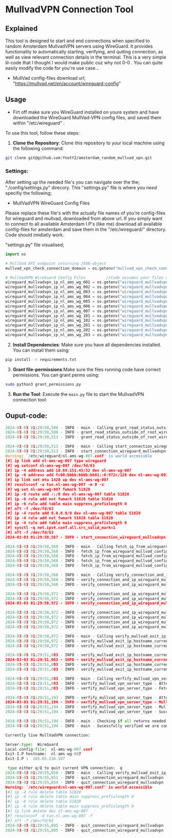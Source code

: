 # MullvadVPN Connection Tool

## Explained

This tool is designed to start and end connections when specified to random Amsterdam MullvadVPN servers using WireGuard. It provides functionality to automatically starting, verifying, and quiting connection, as well as view relevant connection details in the terminal. This is a very simple lil-code that I thought I would make public cuz why not 0-0 . You can quite easily modify the code for you're use case... 

- MullVad config-files download url; "https://mullvad.net/en/account/wireguard-config"

## Usage

+ Firt off make sure you WireGuard installed on youre system and have downloaded the WireGuard MullVad-VPN config files, and saved them within "/etc/wireguard" .

To use this tool, follow these steps:

1. **Clone the Repository**: Clone this repository to your local machine using the following command:

```bash
git clone git@github.com:YnotY2/amsterdam_random_mullvad_vpn.git
```


### Settings: 

After setting up the needed file's you can navigate over the the; "./config/settings.py" direcory. This "settings.py" file is where you *need* specifiy the following; 

- MullVadVPN WireGuard Config Files

Please replace these file's with the actually file names of you're config-files for wireguard and mullvad, downloaded from above url. If you simply want to connect to all available Amsterdam I.P's (like me) download all available config-files for amsterdam and save them in the "/etc/wireguard/" directory. Code should imidiatly work. 

"settings.py" file visualised; 
```python
import os

# MullVad API endpoint returning JSON-object
mullvad_vpn_check_connection_domain = os.getenv("mullvad_vpn_check_connection_domain", "https://am.i.mullvad.net/json")

# MullVadVPN WireGuard Config Files         //Code assumes your files are stored within dir '/etc/wireguard/'
wireguard_mullvadvpn_ip_nl_ams_wg_001 = os.getenv("wireguard_mullvadvpn_ip_nl-ams-wg-001", "nl-ams-wg-001.conf")
wireguard_mullvadvpn_ip_nl_ams_wg_002 = os.getenv("wireguard_mullvadvpn_ip_nl-ams-wg-002", "nl-ams-wg-002.conf")
wireguard_mullvadvpn_ip_nl_ams_wg_003 = os.getenv("wireguard_mullvadvpn_ip_nl-ams-wg-003", "nl-ams-wg-003.conf")
wireguard_mullvadvpn_ip_nl_ams_wg_004 = os.getenv("wireguard_mullvadvpn_ip_nl-ams-wg-004", "nl-ams-wg-004.conf")
wireguard_mullvadvpn_ip_nl_ams_wg_005 = os.getenv("wireguard_mullvadvpn_ip_nl-ams-wg-005", "nl-ams-wg-005.conf")
wireguard_mullvadvpn_ip_nl_ams_wg_006 = os.getenv("wireguard_mullvadvpn_ip_nl-ams-wg-006", "nl-ams-wg-006.conf")
wireguard_mullvadvpn_ip_nl_ams_wg_007 = os.getenv("wireguard_mullvadvpn_ip_nl-ams-wg-007", "nl-ams-wg-007.conf")
wireguard_mullvadvpn_ip_nl_ams_wg_101 = os.getenv("wireguard_mullvadvpn_ip_nl-ams-wg-101", "nl-ams-wg-101.conf")
wireguard_mullvadvpn_ip_nl_ams_wg_102 = os.getenv("wireguard_mullvadvpn_ip_nl-ams-wg-102", "nl-ams-wg-102.conf")
wireguard_mullvadvpn_ip_nl_ams_wg_201 = os.getenv("wireguard_mullvadvpn_ip_nl-ams-wg-201", "nl-ams-wg-201.conf")
wireguard_mullvadvpn_ip_nl_ams_wg_202 = os.getenv("wireguard_mullvadvpn_ip_nl-ams-wg-202", "nl-ams-wg-202.conf")
wireguard_mullvadvpn_ip_nl_ams_wg_203 = os.getenv("wireguard_mullvadvpn_ip_nl-ams-wg-203", "nl-ams-wg-203.conf")
```



2. **Install Dependencies**: Make sure you have all dependencies installed. You can install them using:

```bash
pip install -r requirements.txt
```

3. **Grant file-permissions**:Make sure the files running code have correct permissions. You can grant perms using:

```bash
sudo python3 grant_permissions.py
```

3. **Run the Tool**: Execute the `main.py` file to start the MullvadVPN connection tool:

## Ouput-code:

```python
2024-03-03 01:29:50,500 - INFO - main - Calling grant_read_status_outside_of_root_wireguard_config_files.py service -function
2024-03-03 01:29:50,500 - INFO - grant_read_status_outside_of_root_wireguard_config_files - Executing grant_read_status_outside_of_root_wireguard_config_files.sh script
2024-03-03 01:29:50,513 - INFO - grant_read_status_outside_of_root_wireguard_config_files - Read permissions granted successfully to /etc/wireguard directory.

2024-03-03 01:29:50,513 - INFO - main - Calling start_connection_wireguard_mullvadvpn.py service -function
2024-03-03 01:29:50,513 - INFO - start_connection_wireguard_mullvadvpn - Attempting to connect to a random MullVadVPN exit-I.P
Warning: `/etc/wireguard/nl-ams-wg-007.conf' is world accessible
[#] ip link add nl-ams-wg-007 type wireguard
[#] wg setconf nl-ams-wg-007 /dev/fd/63
[#] ip -4 address add 10.69.151.45/32 dev nl-ams-wg-007
[#] ip -6 address add fc00:bbbb:bbbb:bb01::6:972c/128 dev nl-ams-wg-007
[#] ip link set mtu 1420 up dev nl-ams-wg-007
[#] resolvconf -a tun.nl-ams-wg-007 -m 0 -x
[#] wg set nl-ams-wg-007 fwmark 51820
[#] ip -6 route add ::/0 dev nl-ams-wg-007 table 51820
[#] ip -6 rule add not fwmark 51820 table 51820
[#] ip -6 rule add table main suppress_prefixlength 0
[#] nft -f /dev/fd/63
[#] ip -4 route add 0.0.0.0/0 dev nl-ams-wg-007 table 51820
[#] ip -4 rule add not fwmark 51820 table 51820
[#] ip -4 rule add table main suppress_prefixlength 0
[#] sysctl -q net.ipv4.conf.all.src_valid_mark=1
[#] nft -f /dev/fd/63
2024-03-03 01:29:50,567 - INFO - start_connection_wireguard_mullvadvpn - Successfully connected to MullvadVPN config-file: nl-ams-wg-007.conf

2024-03-03 01:29:50,568 - INFO - main - Calling fetch_ip_from_wireguard_mullvad_config_file.py service -function
2024-03-03 01:29:50,568 - INFO - fetch_ip_from_wireguard_mullvad_config_file - Attempting to fetch MullVadVPN exit I.P found in wireguard config file
2024-03-03 01:29:50,568 - INFO - fetch_ip_from_wireguard_mullvad_config_file - Successfully found the I.P within the: 'nl-ams-wg-007.conf'
2024-03-03 01:29:50,568 - INFO - fetch_ip_from_wireguard_mullvad_config_file - I.P:  185.65.134
2024-03-03 01:29:50,568 - INFO - fetch_ip_from_wireguard_mullvad_config_file - !Important! : The I.P here is only the first 3 sets of numbers from the actual IP. We only fetch these as they are always the same when checking on an external website for I.P address. So we can always confirm correct IP matching the first 3 sets of numbers.

2024-03-03 01:29:50,568 - INFO - main - Calling verify_connection_and_ip_wireguard_mullvadvpn.py service -function
2024-03-03 01:29:50,568 - INFO - verify_connection_and_ip_wireguard_mullvadvpn - Attempting to verify connection to correct MullVadVPN exit-I.P
2024-03-03 01:29:50,568 - INFO - verify_connection_and_ip_wireguard_mullvadvpn - Fetching JSON-object from mullvad-API domain:  'https://am.i.mullvad.net/json' 

2024-03-03 01:29:50,972 - INFO - verify_connection_and_ip_wireguard_mullvadvpn - MullvadVPN exit IP fetched from website: 185.65.134.197
2024-03-03 01:29:50,972 - INFO - verify_connection_and_ip_wireguard_mullvadvpn - Attempting to shorten to IP-address to only first 3-set's of identifiable numbers.
2024-03-03 01:29:50,972 - INFO - verify_connection_and_ip_wireguard_mullvadvpn - Successfully shortend the I.P .

2024-03-03 01:29:50,972 - INFO - verify_connection_and_ip_wireguard_mullvadvpn - Attempting to cross reference IP addresses:
2024-03-03 01:29:50,972 - INFO - verify_connection_and_ip_wireguard_mullvadvpn - IP address returned from config-file 'nl-ams-wg-007.conf':       185.65.134 
2024-03-03 01:29:50,972 - INFO - verify_connection_and_ip_wireguard_mullvadvpn - IP address reflected from website:       185.65.134 
2024-03-03 01:29:50,972 - INFO - verify_connection_and_ip_wireguard_mullvadvpn - Successfully verified random available IP returned by "start_connection_wireguard_mullvadvpn.py" is currently being utilized. 

2024-03-03 01:29:50,972 - INFO - main - Calling verify_mullvad_exit_ip_hostname_currently_utilised.py service -function
2024-03-03 01:29:50,972 - INFO - verify_mullvad_exit_ip_hostname_currently_utilised - Attempting to fetch MullVadVPN exit-I.P hostname currently being utilised by VPN-I.P
2024-03-03 01:29:50,972 - INFO - verify_mullvad_exit_ip_hostname_currently_utilised - Fetching JSON-object from mullvad-API domain:  'https://am.i.mullvad.net/json' 

2024-03-03 01:29:51,083 - INFO - verify_mullvad_exit_ip_hostname_currently_utilised - Attempting to cross reference MullvadVPN exit-ip-hostname's:
2024-03-03 01:29:51,083 - INFO - verify_mullvad_exit_ip_hostname_currently_utilised - MullvadVPN exit-ip-hostname's config-file:    nl-ams-wg-007 
2024-03-03 01:29:51,083 - INFO - verify_mullvad_exit_ip_hostname_currently_utilised - MullvadVPN exit-ip-hostname reflected from website:       nl-ams-wg-007 
2024-03-03 01:29:51,083 - INFO - verify_mullvad_exit_ip_hostname_currently_utilised - Successfully verified mullvad exit-ip-hostname from currently live config-file is currently being utilized. 

2024-03-03 01:29:51,083 - INFO - main - Calling verfify_mullvad_vpn_server_type.py service -function
2024-03-03 01:29:51,083 - INFO - verfify_mullvad_vpn_server_type - Attempting to verify 'WireGuard' connection-type is currently being utilised by VPN-I.P185.65.134 
2024-03-03 01:29:51,083 - INFO - verfify_mullvad_vpn_server_type - Fetching JSON-object from mullvad-API domain:  'https://am.i.mullvad.net/json' 

2024-03-03 01:29:51,193 - INFO - verfify_mullvad_vpn_server_type - Attempting to cross reference MullvadVPN connection-type's:
2024-03-03 01:29:51,194 - INFO - verfify_mullvad_vpn_server_type - MullvadVPN server-type initialized:    WireGuard 
2024-03-03 01:29:51,194 - INFO - verfify_mullvad_vpn_server_type - MullvadVPN server-type fetched from website:    WireGuard 
2024-03-03 01:29:51,194 - INFO - verfify_mullvad_vpn_server_type - Successfully verified mullvad server-type from currently live config-file is currently being utilized. 

2024-03-03 01:29:51,194 - INFO - main - Checking if all returns needed for confirming successfull connection from random specified mullvad-vpn config-file True... 
2024-03-03 01:29:51,194 - INFO - main - Sucessfully verified we are connected to WireGuard MullVad-VPN exit-I.P. 

Currently live MullVadVPN connection:

Server-type:  WireGuard
Local config-file:  nl-ams-wg-007.conf
Exit-I.P hostname:  nl-ams-wg-007
Exit-I.P :  185.65.134.197

 type either q/Q to quit current VPN connection:  q
2024-03-03 01:29:55,650 - INFO - main - Calling verify_mullvad_exit_ip_hostname_currently_utilised.py service -function
2024-03-03 01:29:55,651 - INFO - quit_connection_wireguard_mullvadvpn - Attempting to quit connection to live MullVadVPN exit-I.P:   185.65.134 
2024-03-03 01:29:55,654 - INFO - quit_connection_wireguard_mullvadvpn - MullvadVPN exit-ip-hostname's config-file:    nl-ams-wg-007.conf 
Warning: `/etc/wireguard/nl-ams-wg-007.conf' is world accessible
[#] ip -4 rule delete table 51820
[#] ip -4 rule delete table main suppress_prefixlength 0
[#] ip -6 rule delete table 51820
[#] ip -6 rule delete table main suppress_prefixlength 0
[#] ip link delete dev nl-ams-wg-007
[#] resolvconf -d tun.nl-ams-wg-007 -f
[#] nft -f /dev/fd/63
2024-03-03 01:29:55,895 - INFO - quit_connection_wireguard_mullvadvpn - Successfully quit connection to MullvadVPN config-file: nl-ams-wg-007.conf
2024-03-03 01:29:55,895 - INFO - quit_connection_wireguard_mullvadvpn - Successfully quit connection to MullvadVPN I.P: 185.65.134

```

